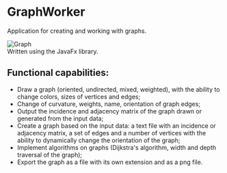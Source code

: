 # GraphWorker
Application for creating and working with graphs.
<div>
<img alt="Graph" src="https://user-images.githubusercontent.com/56232651/118407597-222c4200-b68a-11eb-9b4a-4c99bde01d67.png">
</div>
 Written using the JavaFx library. 
<h2> Functional capabilities:</h2>
 <ul>
 <li>Draw a graph (oriented, undirected, mixed, weighted), with the ability to change colors, sizes of vertices and edges;</li>
 <li>Change of curvature, weights, name, orientation of graph edges; </li>
 <li>Output the incidence and adjacency matrix of the graph drawn or generated from the input data; </li>
 <li>Create a graph based on the input data: a text file with an incidence or adjacency matrix, a set of edges and a number of vertices with the ability to dynamically change the orientation of the graph; </li>
 <li>Implement algorithms on graphs (Dijkstra's algorithm, width and depth traversal of the graph); </li>
 <li>Export the graph as a file with its own extension and as a png file. </li>
 </ul>

